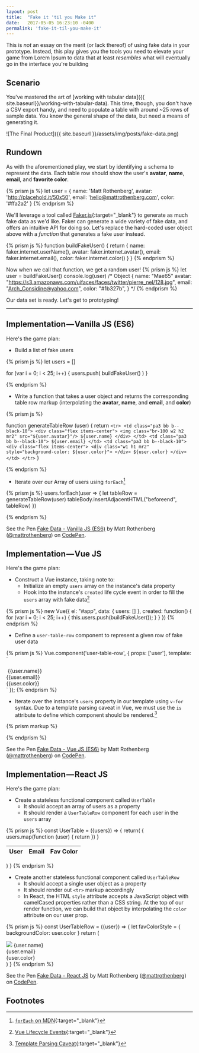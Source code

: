 ```yaml
---
layout: post
title:  "Fake it 'til you Make it"
date:   2017-05-05 16:23:10 -0400
permalink: 'fake-it-til-you-make-it'
---
```


This is _not_ an essay on the merit (or lack thereof) of using fake data in your prototype. Instead, this play gives you the tools you need to elevate your game from Lorem Ipsum to data that at least _resembles_ what will eventually go in the interface you're building

## Scenario

You've mastered the art of [working with tabular data]({{ site.baseurl}}/working-with-tabular-data). This time, though, you don't have a CSV export handy, and need to populate a table with around ~25 rows of sample data. You know the general shape of the data, but need a means of generating it.

![The Final Product]({{ site.baseurl }}/assets/img/posts/fake-data.png)

## Rundown
As with the aforementioned play, we start by identifying a schema to represent the data. Each table row should show the user's **avatar**, **name**, **email**, and **favorite color**.

{% prism js %}
let user = {
  name: 'Matt Rothenberg',
  avatar: 'http://placehold.it/50x50',
  email: 'hello@mattrothenberg.com',
  color: '#ffa2a2'
}
{% endprism %}

We'll leverage a tool called [Faker.js](https://github.com/marak/faker.js){:target="_blank"} to generate as much fake data as we'd like. Faker can generate a wide variety of fake data, and offers an intuitive API for doing so. Let's replace the hard-coded user object above with a _function_ that generates a fake user instead.

{% prism js %}
function buildFakeUser() {
  return {
    name: faker.internet.userName(),
    avatar: faker.internet.avatar(),
    email: faker.internet.email(),
    color: faker.internet.color()
  }
}
{% endprism %}

Now when we call that function, we get a random user!
{% prism js %}
let user = buildFakeUser()
console.log(user)
/*
  Object {
    name: "Mae65"
    avatar: "https://s3.amazonaws.com/uifaces/faces/twitter/pierre_nel/128.jpg",
    email: "Arch_Considine@yahoo.com",
    color: "#1b327b",
  }
*/
{% endprism %}

Our data set is ready. Let's get to prototyping!

***

## Implementation — Vanilla JS (ES6)

Here's the game plan:
- Build a list of fake users

{% prism js %}
let users = []

for (var i = 0; i < 25; i++) {
  users.push( buildFakeUser() )
}

{% endprism %}
- Write a function that takes a user object and returns the corresponding table row markup (interpolating the **avatar**, **name**, and **email**, and **color**)

{% prism js %}

function generateTableRow (user) {
  return `
    <tr>
      <td class="pa3 bb b--black-10">
        <div class="flex items-center">
          <img class="br-100 w2 h2 mr2" src="${user.avatar}"/>
          ${user.name}
        </div>
      </td>
      <td class="pa3 bb b--black-10">
        ${user.email}
      </td>
      <td class="pa3 bb b--black-10">
        <div class="flex items-center">
          <div
            class="w1 h1 mr2"
            style="background-color: ${user.color}">
          </div>
          ${user.color}
        </div>
      </td>
    </tr>
  `
}

{% endprism %}

- Iterate over our Array of users using `forEach`[^foreach]

{% prism js %}
users.forEach(user => {
  let tableRow = generateTableRow(user)
  tableBody.insertAdjacentHTML("beforeend", tableRow)
})

{% endprism %}

<p data-height="400" data-theme-id="dark" data-slug-hash="wdrVgM" data-default-tab="result" data-user="mattrothenberg" data-embed-version="2" data-pen-title="Fake Data - Vanilla JS (ES6)" data-preview="true" class="codepen">See the Pen <a href="http://codepen.io/mattrothenberg/pen/wdrVgM/">Fake Data - Vanilla JS (ES6)</a> by Matt Rothenberg (<a href="http://codepen.io/mattrothenberg">@mattrothenberg</a>) on <a href="http://codepen.io">CodePen</a>.</p>
<script async src="https://production-assets.codepen.io/assets/embed/ei.js"></script>

## Implementation — Vue JS

Here's the game plan:

- Construct a Vue instance, taking note to:
  - Initialize an empty `users` array on the instance's data property
  - Hook into the instance's `created` life cycle event in order to fill the `users` array with fake data[^lifecycle]

{% prism js %}
new Vue({
  el: "#app",
  data: {
    users: []
  },
  created: function() {
    for (var i = 0; i < 25; i++) {
      this.users.push(buildFakeUser());
    }
  }
})
{% endprism %}

- Define a `user-table-row` component to represent a given row of fake user data

{% prism js %}
Vue.component('user-table-row', {
  props: ['user'],
  template: `
  <tr>
    <td class="pa3 bb b--black-10">
      <div class="flex items-center">
        <img class="br-100 w2 h2 mr2" :src="user.avatar"/>
{{user.name}}
      </div>
    </td>
    <td class="pa3 bb b--black-10">
  {{user.email}}
    </td>
    <td class="pa3 bb b--black-10">
      <div class="flex items-center">
        <div
          class="w1 h1 mr2"
          v-bind:style="{backgroundColor: user.color}">
        </div>
        {{user.color}}
      </div>
    </td>
  </tr>
`
});
{% endprism %}

- Iterate over the instance's `users` property in our template using `v-for` syntax. Due to a template parsing caveat in Vue, we must use the `is` attribute to define which component should be rendered.[^caveat]

{% prism markup %}
<tbody>
  <tr is="user-table-row" v-for="user in users" :user="user"></tr>
</tbody>
{% endprism %}

<p data-height="400" data-theme-id="dark" data-slug-hash="gWXoZP" data-default-tab="result" data-user="mattrothenberg" data-embed-version="2" data-pen-title="Fake Data - Vue JS (ES6)" data-preview="true" class="codepen">See the Pen <a href="http://codepen.io/mattrothenberg/pen/gWXoZP/">Fake Data - Vue JS (ES6)</a> by Matt Rothenberg (<a href="http://codepen.io/mattrothenberg">@mattrothenberg</a>) on <a href="http://codepen.io">CodePen</a>.</p>
<script async src="https://production-assets.codepen.io/assets/embed/ei.js"></script>

## Implementation — React JS

Here's the game plan:

- Create a stateless functional component called `UserTable`
  - It should accept an array of users as a property
  - It should render a `UserTableRow` component for each user in the `users` array

{% prism js %}
const UserTable = ({users}) => {
  return(
    <table className="bg-white w-100 data-table f6" cellspacing="0">
      <thead>
        <tr>
          <th className="tl pa3 bb b--black-10">User</th>
          <th className="tl pa3 bb b--black-10">Email</th>
          <th className="tl pa3 bb b--black-10">Fav Color</th>
        </tr>
      </thead>
      <tbody>
        {
          users.map(function (user) {
            return <UserTableRow user={user}></UserTableRow>
          })
        }
      </tbody>
    </table>
  )
}
{% endprism %}

- Create another stateless functional component called `UserTableRow`
  - It should accept a single user object as a property
  - It should render out `<tr>` markup accordingly
  - In React, the HTML `style` attribute accepts a JavaScript object with camelCased properties rather than a CSS string. At the top of our render function, we can build that object by interpolating the `color` attribute on our user prop.

{% prism js %}
const UserTableRow = ({user}) => {
  let favColorStyle = {
    backgroundColor: user.color
  }
  return (
    <tr>
      <td className="pa3 bb b--black-10">
        <div className="flex items-center">
          <img className="br-100 w2 h2 mr2" src={user.avatar}/>
          {user.name}
        </div>
      </td>
      <td className="pa3 bb b--black-10">
        {user.email}
      </td>
      <td className="pa3 bb b--black-10">
        <div className="flex items-center">
          <div className="w1 h1 mr2" style={favColorStyle}></div>
          {user.color}
        </div>
      </td>
    </tr>
  )
}
{% endprism %}

<p data-height="400" data-theme-id="dark" data-slug-hash="JNOLdR" data-default-tab="result" data-user="mattrothenberg" data-preview="true" data-embed-version="2" data-pen-title="Fake Data - React JS" class="codepen">See the Pen <a href="http://codepen.io/mattrothenberg/pen/JNOLdR/">Fake Data - React JS</a> by Matt Rothenberg (<a href="http://codepen.io/mattrothenberg">@mattrothenberg</a>) on <a href="http://codepen.io">CodePen</a>.</p>
<script async src="https://production-assets.codepen.io/assets/embed/ei.js"></script>

## Footnotes
[^foreach]: [`forEach` on MDN](https://developer.mozilla.org/en-US/docs/Web/JavaScript/Reference/Global_Objects/Array/forEach?v=example){:target="_blank"}
[^lifecycle]: [Vue Lifecycle Events](https://vuejs.org/v2/guide/instance.html#Instance-Lifecycle-Hooks){:target="_blank"}
[^caveat]: [Template Parsing Caveat](https://vuejs.org/v2/guide/components.html#DOM-Template-Parsing-Caveats){:target="_blank"}
